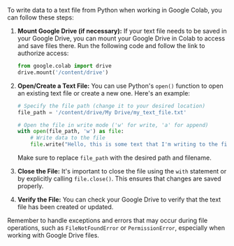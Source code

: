   To write data to a text file from Python when working in Google Colab, you can follow these steps:

1. **Mount Google Drive (if necessary):** If your text file needs to be saved in your Google Drive, you can mount your Google Drive in Colab to access and save files there. Run the following code and follow the link to authorize access:

   ```python
   from google.colab import drive
   drive.mount('/content/drive')
   ```

2. **Open/Create a Text File:** You can use Python's `open()` function to open an existing text file or create a new one. Here's an example:

   ```python
   # Specify the file path (change it to your desired location)
   file_path = '/content/drive/My Drive/my_text_file.txt'

   # Open the file in write mode ('w' for write, 'a' for append)
   with open(file_path, 'w') as file:
       # Write data to the file
       file.write("Hello, this is some text that I'm writing to the file.")
   ```

   Make sure to replace `file_path` with the desired path and filename.

3. **Close the File:** It's important to close the file using the `with` statement or by explicitly calling `file.close()`. This ensures that changes are saved properly.

4. **Verify the File:** You can check your Google Drive to verify that the text file has been created or updated.

Remember to handle exceptions and errors that may occur during file operations, such as `FileNotFoundError` or `PermissionError`, especially when working with Google Drive files.
